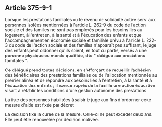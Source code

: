 Article 375-9-1
----
Lorsque les prestations familiales ou le revenu de solidarité active servi aux
personnes isolées mentionnées à l'article L. 262-9 du code de l'action sociale
et des familles ne sont pas employés pour les besoins liés au logement, à
l'entretien, à la santé et à l'éducation des enfants et que l'accompagnement en
économie sociale et familiale prévu à l'article L. 222-3 du code de l'action
sociale et des familles n'apparaît pas suffisant, le juge des enfants peut
ordonner qu'ils soient, en tout ou partie, versés à une personne physique ou
morale qualifiée, dite " délégué aux prestations familiales ".

Ce délégué prend toutes décisions, en s'efforçant de recueillir l'adhésion des
bénéficiaires des prestations familiales ou de l'allocation mentionnée au
premier alinéa et de répondre aux besoins liés à l'entretien, à la santé et à
l'éducation des enfants ; il exerce auprès de la famille une action éducative
visant à rétablir les conditions d'une gestion autonome des prestations.

La liste des personnes habilitées à saisir le juge aux fins d'ordonner cette
mesure d'aide est fixée par décret.

La décision fixe la durée de la mesure. Celle-ci ne peut excéder deux ans. Elle
peut être renouvelée par décision motivée.
